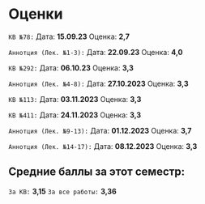# Оценки

`КВ №78:`
Дата: **15.09.23**
Оценка: **2,7**

`Аннотция (Лек. №1-3):`
Дата: **22.09.23**
Оценка: **4,0**

`КВ №292:`
Дата: **06.10.23**
Оценка: **3,3**

`Аннотция (Лек. №4-8):`
Дата: **27.10.2023**
Оценка: **3,3**

`КВ №113:`
Дата: **03.11.2023**
Оценка: **3,3**

`КВ №411:`
Дата: **24.11.2023**
Оценка: **3,3**

`Аннотция (Лек. №9-13):`
Дата: **01.12.2023**
Оценка: **3,7**

`Аннотция (Лек. №14-17):`
Дата: **08.12.2023**
Оценка: **3,3**

## Средние баллы за этот семестр:

`За КВ:` **3,15**
`За все работы:` **3,36**
